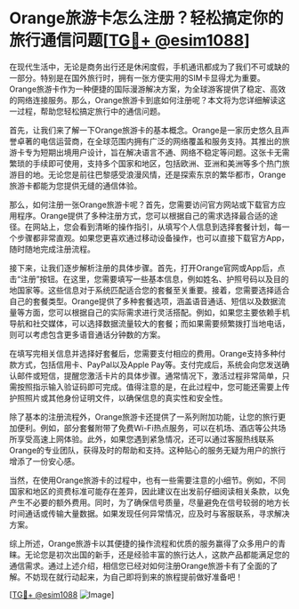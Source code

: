 # Orange旅游卡怎么注册？轻松搞定你的旅行通信问题[[TG💪+ @esim1088](https://t.me/s/esim1088)]

在现代生活中，无论是商务出行还是休闲度假，手机通讯都成为了我们不可或缺的一部分。特别是在国外旅行时，拥有一张方便实用的SIM卡显得尤为重要。Orange旅游卡作为一种便捷的国际漫游解决方案，为全球游客提供了稳定、高效的网络连接服务。那么，Orange旅游卡到底如何注册呢？本文将为您详细解读这一过程，帮助您轻松搞定旅行中的通信问题。

首先，让我们来了解一下Orange旅游卡的基本概念。Orange是一家历史悠久且声誉卓著的电信运营商，在全球范围内拥有广泛的网络覆盖和服务支持。其推出的旅游卡专为短期出境用户设计，旨在解决语言不通、网络不稳定等问题。这张卡无需繁琐的手续即可使用，支持多个国家和地区，包括欧洲、亚洲和美洲等多个热门旅游目的地。无论您是前往巴黎感受浪漫风情，还是探索东京的繁华都市，Orange旅游卡都能为您提供无缝的通信体验。

那么，如何注册一张Orange旅游卡呢？首先，您需要访问官方网站或下载官方应用程序。Orange提供了多种注册方式，您可以根据自己的需求选择最合适的途径。在网站上，您会看到清晰的操作指引，从填写个人信息到选择套餐计划，每一个步骤都非常直观。如果您更喜欢通过移动设备操作，也可以直接下载官方App，随时随地完成注册流程。

接下来，让我们逐步解析注册的具体步骤。首先，打开Orange官网或App后，点击“注册”按钮。在这里，您需要填写一些基本信息，例如姓名、护照号码以及目的地国家等。这些信息对于系统匹配适合您的套餐至关重要。接着，您需要选择适合自己的套餐类型。Orange提供了多种套餐选项，涵盖语音通话、短信以及数据流量等方面，您可以根据自己的实际需求进行灵活搭配。例如，如果您主要依赖手机导航和社交媒体，可以选择数据流量较大的套餐；而如果需要频繁拨打当地电话，则可以考虑包含更多语音通话分钟数的方案。

在填写完相关信息并选择好套餐后，您需要支付相应的费用。Orange支持多种付款方式，包括信用卡、PayPal以及Apple Pay等。支付完成后，系统会向您发送确认邮件或短信，提醒您激活卡片的具体步骤。通常情况下，激活过程非常简单，只需按照指示输入验证码即可完成。值得注意的是，在此过程中，您可能还需要上传护照照片或其他身份证明文件，以确保信息的真实性和安全性。

除了基本的注册流程外，Orange旅游卡还提供了一系列附加功能，让您的旅行更加便利。例如，部分套餐附带了免费Wi-Fi热点服务，可以在机场、酒店等公共场所享受高速上网体验。此外，如果您遇到紧急情况，还可以通过客服热线联系Orange的专业团队，获得及时的帮助和支持。这种贴心的服务无疑为用户的旅行增添了一份安心感。

当然，在使用Orange旅游卡的过程中，也有一些需要注意的小细节。例如，不同国家和地区的资费标准可能存在差异，因此建议在出发前仔细阅读相关条款，以免产生不必要的额外费用。同时，为了确保信号质量，尽量避免在信号较弱的地方长时间通话或传输大量数据。如果发现任何异常情况，应及时与客服联系，寻求解决方案。

综上所述，Orange旅游卡以其便捷的操作流程和优质的服务赢得了众多用户的青睐。无论您是初次出国的新手，还是经验丰富的旅行达人，这款产品都能满足您的通信需求。通过上述介绍，相信您已经对如何注册Orange旅游卡有了全面的了解。不妨现在就行动起来，为自己即将到来的旅程提前做好准备吧！

[[TG💪+ @esim1088](https://t.me/s/esim1088) ![Image](https://i.postimg.cc/4NQfJmqS/Snipaste-2025-05-13-00-14-12.png)]